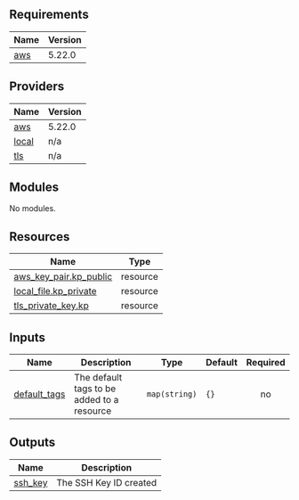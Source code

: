 <!-- BEGIN_TF_DOCS -->
## Requirements

| Name | Version |
|------|---------|
| <a name="requirement_aws"></a> [aws](#requirement\_aws) | 5.22.0 |

## Providers

| Name | Version |
|------|---------|
| <a name="provider_aws"></a> [aws](#provider\_aws) | 5.22.0 |
| <a name="provider_local"></a> [local](#provider\_local) | n/a |
| <a name="provider_tls"></a> [tls](#provider\_tls) | n/a |

## Modules

No modules.

## Resources

| Name | Type |
|------|------|
| [aws_key_pair.kp_public](https://registry.terraform.io/providers/hashicorp/aws/5.22.0/docs/resources/key_pair) | resource |
| [local_file.kp_private](https://registry.terraform.io/providers/hashicorp/local/latest/docs/resources/file) | resource |
| [tls_private_key.kp](https://registry.terraform.io/providers/hashicorp/tls/latest/docs/resources/private_key) | resource |

## Inputs

| Name | Description | Type | Default | Required |
|------|-------------|------|---------|:--------:|
| <a name="input_default_tags"></a> [default\_tags](#input\_default\_tags) | The default tags to be added to a resource | `map(string)` | `{}` | no |

## Outputs

| Name | Description |
|------|-------------|
| <a name="output_ssh_key"></a> [ssh\_key](#output\_ssh\_key) | The SSH Key ID created |
<!-- END_TF_DOCS -->